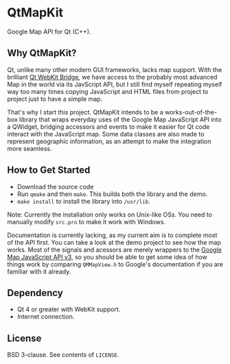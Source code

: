 # QtMapKit

Google Map API for Qt (C++).


## Why QtMapKit?

Qt, unlike many other modern GUI frameworks, lacks map support. With the brilliant [Qt WebKit Bridge](http://qt-project.org/doc/qt-4.8/qtwebkit-bridge.html), we have access to the probably most advanced Map in the world via its JavScript API, but I still find myself repeating myself way too many times copying JavaScript and HTML files from project to project just to have a simple map.

That's why I start this project. QtMapKit intends to be a works-out-of-the-box library that wraps everyday uses of the Google Map JavaScript API into a QWidget, bridging accessors and events to make it easier for Qt code interact with the JavaScript map. Some data classes are also made to represent geographic information, as an attempt to make the integration more seamless.

## How to Get Started

* Download the source code
* Run `qmake` and then `make`. This builds both the library and the demo.
* `make install` to install the library into `/usr/lib`.

Note: Currently the installation only works on Unix-like OSs. You need to manually modify `src.pro` to make it work with Windows.

Documentation is currently lacking, as my current aim is to complete most of the API first. You can take a look at the demo project to see how the map works. Most of the signals and acessors are merely wrappers to the [Google Map JavaScript API v3](https://developers.google.com/maps/documentation/javascript/), so you should be able to get some idea of how things work by comparing `QMMapView.h` to Google's documentation if you are familiar with it already.


## Dependency

* Qt 4 or greater with WebKit support.
* Internet connection.


## License

BSD 3-clause. See contents of `LICENSE`.